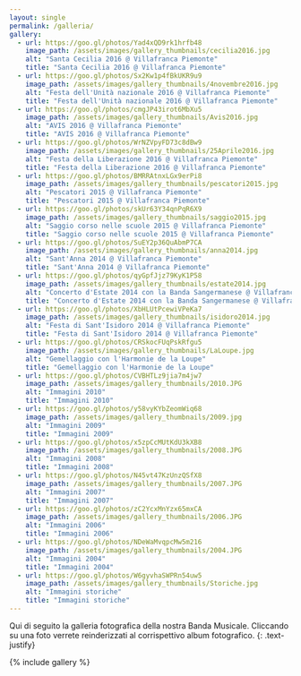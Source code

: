 ```yaml
---
layout: single
permalink: /galleria/
gallery:
  - url: https://goo.gl/photos/Yad4xQD9rk1hrfb48
    image_path: /assets/images/gallery_thumbnails/cecilia2016.jpg
    alt: "Santa Cecilia 2016 @ Villafranca Piemonte"
    title: "Santa Cecilia 2016 @ Villafranca Piemonte"
  - url: https://goo.gl/photos/Sx2Kw1p4fBkUKR9u9
    image_path: /assets/images/gallery_thumbnails/4novembre2016.jpg
    alt: "Festa dell'Unità nazionale 2016 @ Villafranca Piemonte"
    title: "Festa dell'Unità nazionale 2016 @ Villafranca Piemonte"
  - url: https://goo.gl/photos/cmgJP43irot6MbXu5
    image_path: /assets/images/gallery_thumbnails/Avis2016.jpg
    alt: "AVIS 2016 @ Villafranca Piemonte"
    title: "AVIS 2016 @ Villafranca Piemonte"
  - url: https://goo.gl/photos/WrNZVpyFD73c8dBw9
    image_path: /assets/images/gallery_thumbnails/25Aprile2016.jpg
    alt: "Festa della Liberazione 2016 @ Villafranca Piemonte"
    title: "Festa della Liberazione 2016 @ Villafranca Piemonte"
  - url: https://goo.gl/photos/BMRRAtnxLGx9erPi8
    image_path: /assets/images/gallery_thumbnails/pescatori2015.jpg
    alt: "Pescatori 2015 @ Villafranca Piemonte"
    title: "Pescatori 2015 @ Villafranca Piemonte"
  - url: https://goo.gl/photos/skUr63Y34qnPqR6X9
    image_path: /assets/images/gallery_thumbnails/saggio2015.jpg
    alt: "Saggio corso nelle scuole 2015 @ Villafranca Piemonte"
    title: "Saggio corso nelle scuole 2015 @ Villafranca Piemonte"
  - url: https://goo.gl/photos/SuEY2p36QuAbmP7CA
    image_path: /assets/images/gallery_thumbnails/anna2014.jpg
    alt: "Sant'Anna 2014 @ Villafranca Piemonte"
    title: "Sant'Anna 2014 @ Villafranca Piemonte"
  - url: https://goo.gl/photos/qyGpfJjz79KyK1P58
    image_path: /assets/images/gallery_thumbnails/estate2014.jpg
    alt: "Concerto d'Estate 2014 con la Banda Sangermanese @ Villafranca Piemonte"
    title: "Concerto d'Estate 2014 con la Banda Sangermanese @ Villafranca Piemonte"
  - url: https://goo.gl/photos/XbHLUtPcewiVPeKa7
    image_path: /assets/images/gallery_thumbnails/isidoro2014.jpg
    alt: "Festa di Sant'Isidoro 2014 @ Villafranca Piemonte"
    title: "Festa di Sant'Isidoro 2014 @ Villafranca Piemonte"
  - url: https://goo.gl/photos/CRSkocFUqPskRfgu5
    image_path: /assets/images/gallery_thumbnails/LaLoupe.jpg
    alt: "Gemellaggio con l'Harmonie de la Loupe"
    title: "Gemellaggio con l'Harmonie de la Loupe"
  - url: https://goo.gl/photos/CVBHTLz9jia7m4jw7
    image_path: /assets/images/gallery_thumbnails/2010.JPG
    alt: "Immagini 2010"
    title: "Immagini 2010"
  - url: https://goo.gl/photos/y58vyKYbZeomWiq68
    image_path: /assets/images/gallery_thumbnails/2009.jpg
    alt: "Immagini 2009"
    title: "Immagini 2009"
  - url: https://goo.gl/photos/x5zpCcMUtKdU3kXB8
    image_path: /assets/images/gallery_thumbnails/2008.JPG
    alt: "Immagini 2008"
    title: "Immagini 2008"
  - url: https://goo.gl/photos/N45vt47KzUnzQSfX8
    image_path: /assets/images/gallery_thumbnails/2007.JPG
    alt: "Immagini 2007"
    title: "Immagini 2007"
  - url: https://goo.gl/photos/zC2YcxMnYzx65mxCA
    image_path: /assets/images/gallery_thumbnails/2006.JPG
    alt: "Immagini 2006"
    title: "Immagini 2006"
  - url: https://goo.gl/photos/NDeWaMvqpcMw5m216
    image_path: /assets/images/gallery_thumbnails/2004.JPG
    alt: "Immagini 2004"
    title: "Immagini 2004"
  - url: https://goo.gl/photos/W6gyvhaSWPRn54uw5
    image_path: /assets/images/gallery_thumbnails/Storiche.jpg
    alt: "Immagini storiche"
    title: "Immagini storiche"
---
```

Qui di seguito la galleria fotografica della nostra Banda Musicale. Cliccando su una foto verrete reinderizzati al corrispettivo album fotografico.
{: .text-justify}

{% include gallery %}
